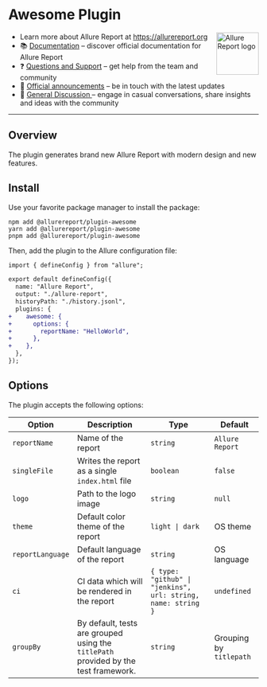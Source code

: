 # Awesome Plugin

[<img src="https://allurereport.org/public/img/allure-report.svg" height="85px" alt="Allure Report logo" align="right" />](https://allurereport.org "Allure Report")

- Learn more about Allure Report at https://allurereport.org
- 📚 [Documentation](https://allurereport.org/docs/) – discover official documentation for Allure Report
- ❓ [Questions and Support](https://github.com/orgs/allure-framework/discussions/categories/questions-support) – get help from the team and community
- 📢 [Official announcements](https://github.com/orgs/allure-framework/discussions/categories/announcements) – be in touch with the latest updates
- 💬 [General Discussion ](https://github.com/orgs/allure-framework/discussions/categories/general-discussion) – engage in casual conversations, share insights and ideas with the community

---

## Overview

The plugin generates brand new Allure Report with modern design and new features.

## Install

Use your favorite package manager to install the package:

```shell
npm add @allurereport/plugin-awesome
yarn add @allurereport/plugin-awesome
pnpm add @allurereport/plugin-awesome
```

Then, add the plugin to the Allure configuration file:

```diff
import { defineConfig } from "allure";

export default defineConfig({
  name: "Allure Report",
  output: "./allure-report",
  historyPath: "./history.jsonl",
  plugins: {
+    awesome: {
+      options: {
+        reportName: "HelloWorld",
+      },
+    },
  },
});
```

## Options

The plugin accepts the following options:

| Option           | Description                                     | Type    | Default                 |
|------------------|-------------------------------------------------|---------|-------------------------|
| `reportName`     | Name of the report                              | `string` | `Allure Report`         |
| `singleFile`     | Writes the report as a single `index.html` file | `boolean` | `false`                 |
| `logo`           | Path to the logo image                          | `string` | `null`                  |
| `theme`          | Default color theme of the report               | `light \| dark` | OS theme                |
| `reportLanguage` | Default language of the report                  | `string` | OS language             |
| `ci`             | CI data which will be rendered in the report    | `{ type: "github" \| "jenkins", url: string, name: string }` | `undefined`             |
| `groupBy`        | By default, tests are grouped using the `titlePath` provided by the test framework.    | `string`| Grouping by `titlepath` |
